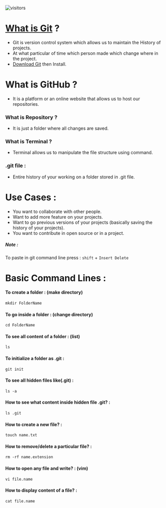 ![visitors](https://visitor-badge.laobi.icu/badge?page_id=dev-mdirfan.Git-GitHub-Practice-and-Cheat-Sheet)

# [What is Git](./Practice%20From%20CodewithHarry/1-What%20is%20Git/1-What%20is%20Github.md) ?
* Git is version control system which allows us to maintain the History of projects.
* At what particular of time which person made which change where in the project.
* [Download Git](https://git-scm.com/download/win) then Install.

# What is GitHub ?
* It is a platform or an online website that allows us to host our repositories.

### What is Repository ?
* It is just a folder where all changes are saved.

### What is Terminal ?
* Terminal allows us to manipulate the file structure using command.

### .git file :
* Entire history of your working on a folder stored in .git file.

# Use Cases :
* You want to collaborate with other people.
* Want to add more feature on your projects.
* Want to go previous versions of your projects (basically saving the history of your projects).
* You want to contribute in open source or in a project.

##### Note :
To paste in git command line press : `shift` + `Insert Delete`

# Basic Command Lines :
#### To create a folder : (make directory)
    mkdir FolderName

#### To go inside a folder : (change directory)
    cd FolderName

#### To see all content of a folder : (list)
    ls

#### To initialize a folder as .git :
    git init

#### To see all hidden files like(.git) :
    ls -a

#### How to see what content inside hidden file .git? :
    ls .git

#### How to create a new file? :
    touch name.txt

#### How to remove/delete a particular file? :
    rm -rf name.extension

#### How to open any file and write? :  (vim)
    vi file.name

#### How to display content of a file? :
    cat file.name
